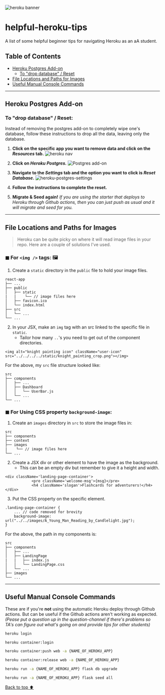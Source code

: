 ![heroku banner](https://miro.medium.com/max/1400/1*hDtj_hzXAz7Gj5eLn3goYg.png)
# helpful-heroku-tips
A list of some helpful beginner tips for navigating Heroku as an aA student. 

## Table of Contents

 - [Heroku Postgres Add-on](https://github.com/whitnessme/helpful-heroku-tips#heroku-postgres-add-on)
     - [To "drop database" / Reset](https://github.com/whitnessme/helpful-heroku-tips#to-drop-database--reset)
 - [File Locations and Paths for Images](https://github.com/whitnessme/helpful-heroku-tips#file-locations-and-paths-for-images)
- [Useful Manual Console Commands](https://github.com/whitnessme/helpful-heroku-tips#useful-manual-console-commands)

---

## Heroku Postgres Add-on
### To "drop database" / Reset:
Instead of removing the postgres add-on to completely wipe one's database, follow these instructions to drop all the data, leaving only the database.

1. **Click on the specific app you want to remove data and click on the *Resources* tab.** 
![heroku nav](https://user-images.githubusercontent.com/89945390/168140727-f38df5cd-1ea2-45a6-842c-a35e5f4cb6bd.png)

2. **Click on *Heroku Postgres.***
![Postgres add-on](https://user-images.githubusercontent.com/89945390/168141005-1e2cbe9c-01a1-4bbe-9c1b-2f7ba630f0c8.png)

3. **Navigate to the *Settings* tab and the option you want to click is *Reset Database*.**
![heroku-postgres-settings](https://user-images.githubusercontent.com/89945390/168155610-3878e39f-7858-4769-bd92-045049c0ea39.png)

4. **Follow the instructions to complete the reset.** 

5. **Migrate & Seed again!** *If you are using the starter that deploys to Heroku through Github actions, then you can just push as usual and it will migrate and seed for you.* 

---

##  File Locations and Paths for Images
> Heroku can be quite picky on where it will read image files in your repo. Here are a couple of solutions I've used.

### ◼ For `<img />` tags: 🖼
1. Create a `static` directory in the `public` file to hold your image files. 
```
react-app
├── ...
├── public
│   ├── static
|   |    └── // image files here
│   ├── favicon.ico
│   └── index.html
├── src
│   └── ...
└── ...
```
2. In your JSX, make an `img` tag with an src linked to the specific file in `static`.
    - Tailor how many `..`'s you need to get out of the component directories. 
```
<img alt="knight painting icon" className="user-icon" src="../../../../static/knight_painting_crop.png"></img>
```
For the above, my `src` file structure looked like:
```
src
├── components
│   ├── ...
│   ├── Dashboard
│   │   └── UserBar.js
│   └── ...
└── ...
```

### ◼ For Using CSS property `background-image`:
1. Create an `images` directory in `src` to store the image files in:
```
src
├── components
├── context
├── images
|    └── // image files here
└── ...
```
2. Create a JSX div or other element to have the image as the background.
    - This can be an empty div but remember to give it a height and width.
```
<div className='landing-page-container'>
            <pre className='welcome-msg'>{msg}</pre>
            <h4 className='slogan'>Flashcards for adventurers!</h4>
</div>
```
3. Put the CSS property on the specific element.
```
.landing-page-container {
    ... // code removed for brevity
    background-image: url("../../images/A_Young_Man_Reading_by_Candlelight.jpg");
}
```
For the above, the path in my components is:
```
src
├── components
│   ├── ...
│   ├── LandingPage
|   |   ├── index.js
│   │   └── LandingPage.css
│   └── ...
├── images
└── ...
```

---

## Useful Manual Console Commands
These are if you're **not** using the automatic Heroku deploy through Github actions. But can be useful if the Github actions aren't working as expected.
*(Pease put a question up in the question-channel if there's problems so TA's can figure out what's going on and provide tips for other students)*

```bash
heroku login
```

```bash
heroku container:login
```

```bash
heroku container:push web -a {NAME_OF_HEROKU_APP}
```

```bash
heroku container:release web -a {NAME_OF_HEROKU_APP}
```

```bash
heroku run -a {NAME_OF_HEROKU_APP} flask db upgrade
```

```bash
heroku run -a {NAME_OF_HEROKU_APP} flask seed all
```

[Back to top ⬆](https://github.com/whitnessme/helpful-heroku-tips#helpful-heroku-tips)

